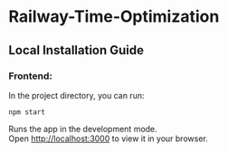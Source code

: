 # Railway-Time-Optimization

## Local Installation Guide

### Frontend:
In the project directory, you can run:

```npm start```

Runs the app in the development mode.\
Open [http://localhost:3000](http://localhost:3000) to view it in your browser.



